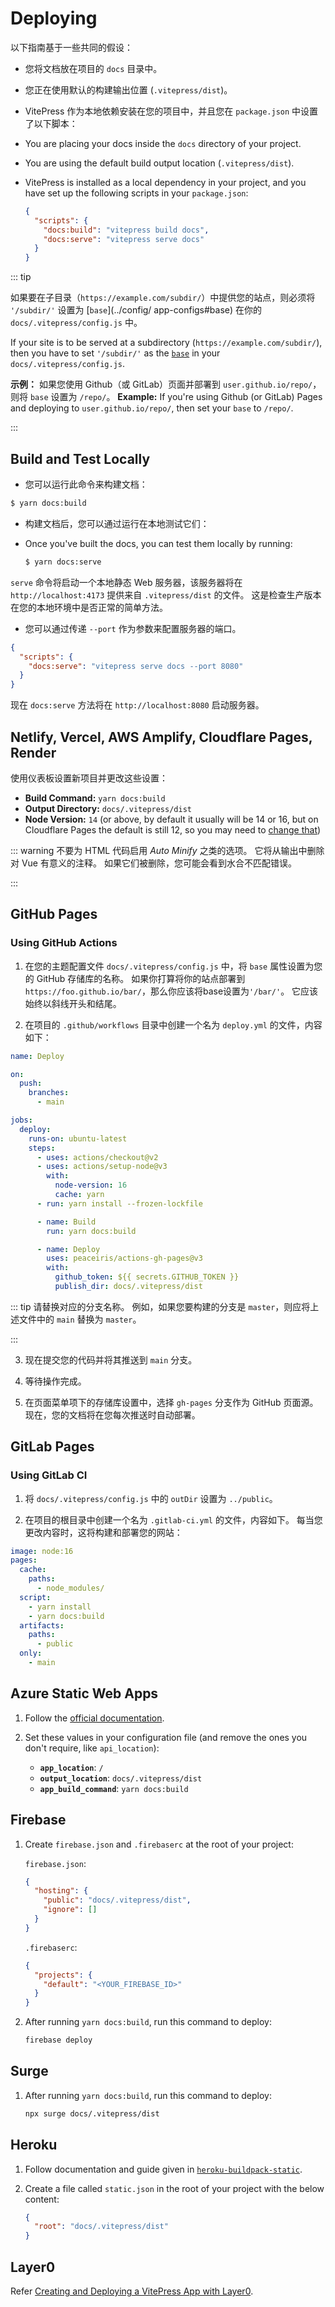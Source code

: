 # Deploying

以下指南基于一些共同的假设：
<!-- The following guides are based on some shared assumptions: -->

- 您将文档放在项目的 `docs` 目录中。
- 您正在使用默认的构建输出位置 (`.vitepress/dist`)。
- VitePress 作为本地依赖安装在您的项目中，并且您在 `package.json` 中设置了以下脚本：
- You are placing your docs inside the `docs` directory of your project.
- You are using the default build output location (`.vitepress/dist`).
- VitePress is installed as a local dependency in your project, and you have set up the following scripts in your `package.json`:

  ```json
  {
    "scripts": {
      "docs:build": "vitepress build docs",
      "docs:serve": "vitepress serve docs"
    }
  }
  ```

::: tip

如果要在子目录（`https://example.com/subdir/`）中提供您的站点，则必须将 `'/subdir/'` 设置为 [`base`](../config/ app-configs#base) 在你的 `docs/.vitepress/config.js` 中。

If your site is to be served at a subdirectory (`https://example.com/subdir/`), then you have to set `'/subdir/'` as the [`base`](../config/app-configs#base) in your `docs/.vitepress/config.js`.

**示例：** 如果您使用 Github（或 GitLab）页面并部署到 `user.github.io/repo/`，则将 `base` 设置为 `/repo/`。
**Example:** If you're using Github (or GitLab) Pages and deploying to `user.github.io/repo/`, then set your `base` to `/repo/`.

:::

## Build and Test Locally

- 您可以运行此命令来构建文档：
<!-- - You may run this command to build the docs: -->

  ```sh
  $ yarn docs:build
  ```

- 构建文档后，您可以通过运行在本地测试它们：
- Once you've built the docs, you can test them locally by running:

  ```sh
  $ yarn docs:serve
  ```

`serve` 命令将启动一个本地静态 Web 服务器，该服务器将在 `http://localhost:4173` 提供来自 `.vitepress/dist` 的文件。 这是检查生产版本在您的本地环境中是否正常的简单方法。
  <!-- The `serve` command will boot up a local static web server that will serve the files from `.vitepress/dist` at `http://localhost:4173`. It's an easy way to check if the production build looks fine in your local environment. -->

- 您可以通过传递 `--port` 作为参数来配置服务器的端口。
<!-- - You can configure the port of the server by passing `--port` as an argument. -->

  ```json
  {
    "scripts": {
      "docs:serve": "vitepress serve docs --port 8080"
    }
  }
  ```

  现在 `docs:serve` 方法将在 `http://localhost:8080` 启动服务器。
  <!-- Now the `docs:serve` method will launch the server at `http://localhost:8080`. -->

## Netlify, Vercel, AWS Amplify, Cloudflare Pages, Render

使用仪表板设置新项目并更改这些设置：
<!-- Set up a new project and change these settings using your dashboard: -->

- **Build Command:** `yarn docs:build`
- **Output Directory:** `docs/.vitepress/dist`
- **Node Version:** `14` (or above, by default it usually will be 14 or 16, but on Cloudflare Pages the default is still 12, so you may need to [change that](https://developers.cloudflare.com/pages/platform/build-configuration/))

::: warning
不要为 HTML 代码启用 _Auto Minify_ 之类的选项。 它将从输出中删除对 Vue 有意义的注释。 如果它们被删除，您可能会看到水合不匹配错误。
<!-- Don't enable options like _Auto Minify_ for HTML code. It will remove comments from output which have meaning to Vue. You may see hydration mismatch errors if they get removed. -->
:::

## GitHub Pages

### Using GitHub Actions

1. 在您的主题配置文件 `docs/.vitepress/config.js` 中，将 `base` 属性设置为您的 GitHub 存储库的名称。 如果你打算将你的站点部署到`https://foo.github.io/bar/`，那么你应该将base设置为`'/bar/'`。 它应该始终以斜线开头和结尾。
<!-- 1. In your theme config file, `docs/.vitepress/config.js`, set the `base` property to the name of your GitHub repository. If you plan to deploy your site to `https://foo.github.io/bar/`, then you should set base to `'/bar/'`. It should always start and end with a slash. -->

2. 在项目的 `.github/workflows` 目录中创建一个名为 `deploy.yml` 的文件，内容如下：
<!-- 2. Create a file named `deploy.yml` inside `.github/workflows` directory of your project with the following content: -->

   ```yaml
   name: Deploy

   on:
     push:
       branches:
         - main

   jobs:
     deploy:
       runs-on: ubuntu-latest
       steps:
         - uses: actions/checkout@v2
         - uses: actions/setup-node@v3
           with:
             node-version: 16
             cache: yarn
         - run: yarn install --frozen-lockfile

         - name: Build
           run: yarn docs:build

         - name: Deploy
           uses: peaceiris/actions-gh-pages@v3
           with:
             github_token: ${{ secrets.GITHUB_TOKEN }}
             publish_dir: docs/.vitepress/dist
   ```

   ::: tip
   请替换对应的分支名称。 例如，如果您要构建的分支是 `master`，则应将上述文件中的 `main` 替换为 `master`。
   <!-- Please replace the corresponding branch name. For example, if the branch you want to build is `master`, then you should replace `main` with `master` in the above file. -->
   :::

3. 现在提交您的代码并将其推送到 `main` 分支。
<!-- 3. Now commit your code and push it to the `main` branch. -->

4. 等待操作完成。
<!-- 4. Wait for actions to complete. -->

5. 在页面菜单项下的存储库设置中，选择 `gh-pages` 分支作为 GitHub 页面源。 现在，您的文档将在您每次推送时自动部署。
<!-- 5. In your repository's Settings under Pages menu item, select `gh-pages` branch as GitHub Pages source. Now your docs will automatically deploy each time you push. -->

## GitLab Pages

### Using GitLab CI

1. 将 `docs/.vitepress/config.js` 中的 `outDir` 设置为 `../public`。

2. 在项目的根目录中创建一个名为 `.gitlab-ci.yml` 的文件，内容如下。 每当您更改内容时，这将构建和部署您的网站：
<!-- 1. Set `outDir` in `docs/.vitepress/config.js` to `../public`.

2. Create a file called `.gitlab-ci.yml` in the root of your project with the content below. This will build and deploy your site whenever you make changes to your content: -->

   ```yaml
   image: node:16
   pages:
     cache:
       paths:
         - node_modules/
     script:
       - yarn install
       - yarn docs:build
     artifacts:
       paths:
         - public
     only:
       - main
   ```

## Azure Static Web Apps

1. Follow the [official documentation](https://docs.microsoft.com/en-us/azure/static-web-apps/build-configuration).

2. Set these values in your configuration file (and remove the ones you don't require, like `api_location`):

   - **`app_location`**: `/`
   - **`output_location`**: `docs/.vitepress/dist`
   - **`app_build_command`**: `yarn docs:build`

## Firebase

1. Create `firebase.json` and `.firebaserc` at the root of your project:

   `firebase.json`:

   ```json
   {
     "hosting": {
       "public": "docs/.vitepress/dist",
       "ignore": []
     }
   }
   ```

   `.firebaserc`:

   ```json
   {
     "projects": {
       "default": "<YOUR_FIREBASE_ID>"
     }
   }
   ```

2. After running `yarn docs:build`, run this command to deploy:

   ```sh
   firebase deploy
   ```

## Surge

1. After running `yarn docs:build`, run this command to deploy:

   ```sh
   npx surge docs/.vitepress/dist
   ```

## Heroku

1. Follow documentation and guide given in [`heroku-buildpack-static`](https://elements.heroku.com/buildpacks/heroku/heroku-buildpack-static).

2. Create a file called `static.json` in the root of your project with the below content:

   ```json
   {
     "root": "docs/.vitepress/dist"
   }
   ```

## Layer0

Refer [Creating and Deploying a VitePress App with Layer0](https://docs.layer0.co/guides/vitepress).
